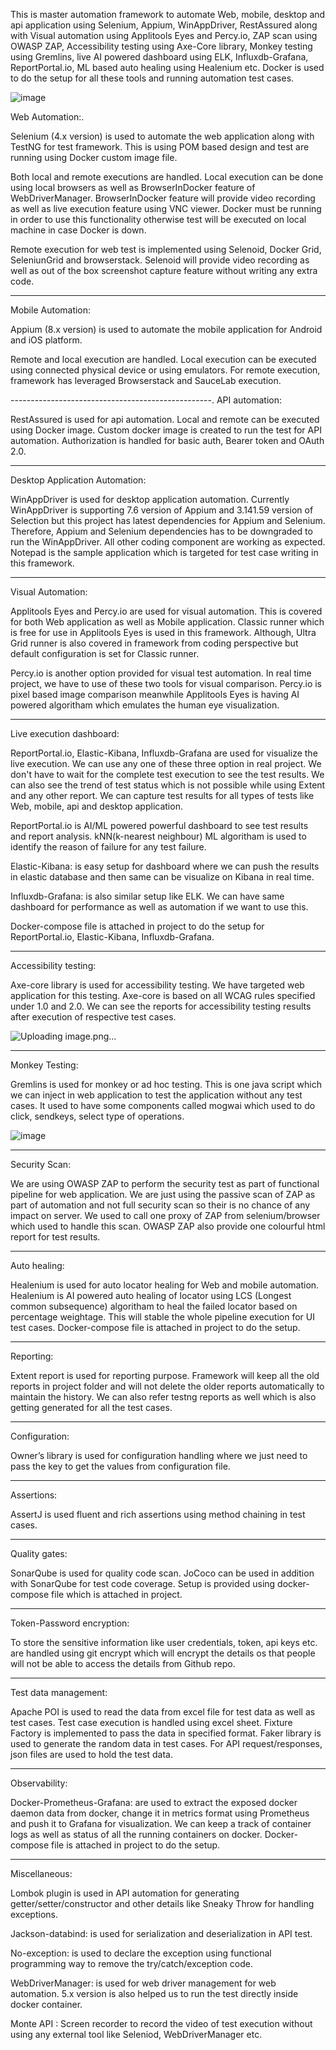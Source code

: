 This is master automation framework to automate Web, mobile, desktop and api application using Selenium, Appium, WinAppDriver, RestAssured along with Visual automation using Applitools Eyes and Percy.io, ZAP scan using OWASP ZAP, Accessibility testing using Axe-Core library, Monkey testing using Gremlins, live AI powered dashboard using ELK, Influxdb-Grafana, ReportPortal.io, ML based auto healing using Healenium etc. Docker is used to do the setup for all these tools and running automation test cases.

![image](https://github.com/Mandeepsheoran/MasterAutomationFramework-Web-Mobile-API-Desktop-App-Automation/assets/70449523/e7872836-6b27-4dc5-9b42-2ca1a9f0553e)


Web Automation:.

Selenium (4.x version) is used to automate the web application along with TestNG for test framework. This is using POM based design and test are running using Docker custom image file. 

Both local and remote executions are handled. Local execution can be done using local browsers as well as BrowserInDocker feature of WebDriverManager. BrowserInDocker feature will provide video recording as well as live execution feature using VNC viewer. Docker must be running in order to use this functionality otherwise test will be executed on local machine in case Docker is down.

Remote execution for web test is implemented using Selenoid, Docker Grid, SeleniunGrid and browserstack. Selenoid will provide video recording as well as out of the box screenshot capture feature without writing any extra code.

-------------------------------------------------
Mobile Automation:

Appium (8.x version) is used to automate the mobile application for Android and iOS platform.

Remote and local execution are handled. Local execution can be executed using connected physical device or using emulators. For remote execution, framework has leveraged Browserstack and SauceLab execution.

--------------------------------------------------.
API automation:

RestAssured is used for api automation. Local and remote can be executed using Docker image. Custom docker image is created to run the test for API automation. Authorization is handled for basic auth, Bearer token and OAuth 2.0.

----------------------------------------------------
Desktop Application Automation:

WinAppDriver is used for desktop application automation. Currently WinAppDriver is supporting 7.6 version of Appium and 3.141.59 version of Selection but this project has latest dependencies for Appium and Selenium. Therefore, Appium and Selenium dependencies has to be downgraded to run the WinAppDriver. All other coding component are working as expected. Notepad is the sample application which is targeted for test case writing in this framework.

----------------------------------------------------
Visual Automation:

Applitools Eyes and Percy.io are used for visual automation. This is covered for both Web application as well as Mobile application. Classic runner which is free for use in Applitools Eyes is used in this framework. Although, Ultra Grid runner is also covered in framework from coding perspective but default configuration is set for Classic runner.

Percy.io is another option provided for visual test automation. In real time project, we have to use of these two tools for visual comparison. Percy.io is pixel based image comparison meanwhile Applitools Eyes is having AI powered algoritham which emulates the human eye visualization.

--------------------------------------------------
Live execution dashboard:

ReportPortal.io, Elastic-Kibana, Influxdb-Grafana are used for visualize the live execution. We can use any one of these three option in real project. We don't have to wait for the complete test execution to see the test results. We can also see the trend of test status which is not possible while using Extent and any other report. We can capture test results for all types of tests like Web, mobile, api and desktop application.

ReportPortal.io is AI/ML powered powerful dashboard to see test results and report analysis. kNN(k-nearest neighbour) ML algoritham is used to identify the reason of  failure for any test failure.

Elastic-Kibana: is easy setup for dashboard where we can push the results in elastic database and then same can be visualize on Kibana in real time. 

Influxdb-Grafana: is also similar setup like ELK. We can have same dashboard for performance as well as automation if we want to use this.

Docker-compose file is attached in project to do the setup for ReportPortal.io, Elastic-Kibana, Influxdb-Grafana.

---------------------------------------------------
Accessibility testing:

Axe-core library is used for accessibility testing. We have targeted web application for this testing. Axe-core is based on all WCAG rules specified under 1.0 and 2.0. We can see the reports for accessibility testing results after execution of respective test cases.

![Uploading image.png…]()


--------------------------------------------------
Monkey Testing:

Gremlins is used for monkey or ad hoc testing. This is one java script which we can inject in web application to test the application without any test cases. It used to have some components called mogwai which used to do click, sendkeys, select type of operations.

![image](https://github.com/Mandeepsheoran/MasterAutomationFramework-Web-Mobile-API-Desktop-App-Automation/assets/70449523/b49cf3ef-bcc4-4dcd-a4b4-eed13df6ab51)


--------------------------------------------------
Security Scan:

We are using OWASP ZAP to perform the security test as part of functional pipeline for web application. We are just using the passive scan of ZAP as part of automation and not full security scan so their is no chance of any impact on server. We used to call one proxy of ZAP from selenium/browser which used to handle this scan. OWASP ZAP also provide one colourful html report for test results.

----------------------------------------------------
Auto healing:

Healenium is used for auto locator healing for Web and mobile automation. Healenium is AI powered auto healing of locator using LCS (Longest common subsequence) algoritham to heal the failed locator based on percentage weightage. This will stable the whole pipeline execution for UI test cases.
Docker-compose file is attached in project to do the setup.

----------------------------------------------------
Reporting:

Extent report is used for reporting purpose. Framework will keep all the old reports in project folder and will not delete the older reports automatically to maintain the history. We can also refer testng reports as well which is also getting generated for all the test cases.

----------------------------------------------------
Configuration:

Owner’s library is used for configuration handling where we just need to pass the key to get the values from configuration file.

----------------------------------------------------
Assertions:

AssertJ is used fluent and rich assertions using method chaining in test cases.

----------------------------------------------------
Quality gates:

SonarQube is used for quality code scan. JoCoco can be used in addition with SonarQube for test code coverage. Setup is provided using docker-compose file which is attached in project.

---------------------------------------------
Token-Password encryption:

To store the sensitive information like user credentials, token, api keys etc. are handled using git encrypt which will encrypt the details os that people will not be able to access the details from Github repo.

--------------------------------------------
Test data management:

Apache POI is used to read the data from excel file for test data as well as test cases. Test case execution is handled using excel sheet. Fixture Factory is implemented to pass the data in specified format. Faker library is used to generate the random data in test cases. For API request/responses, json files are used to hold the test data.

-------------------------------------------
Observability:

Docker-Prometheus-Grafana: are used to extract the exposed docker daemon data from docker, change it in metrics format using Prometheus and push it to Grafana for visualization. We can keep a track of container logs as well as status of all the running containers on docker.
Docker-compose file is attached in project to do the setup.

------------------------------------------
Miscellaneous:

Lombok plugin is used in API automation for generating getter/setter/constructor and other details like Sneaky Throw for handling exceptions.

Jackson-databind: is used for serialization and deserialization in API test.

No-exception: is used to declare the exception using functional programming way to remove the try/catch/exception code.

WebDriverManager: is used for web driver management for web automation. 5.x version is also helped us to run the test directly inside docker container.

Monte API : Screen recorder to record the video of test execution without using any external tool like Seleniod, WebDriverManager etc.
